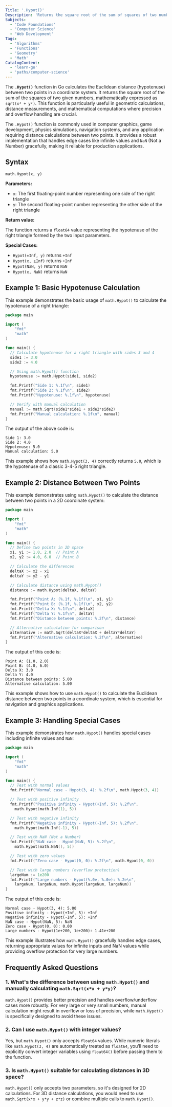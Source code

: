 ```yaml
---
Title: '.Hypot()'
Description: 'Returns the square root of the sum of squares of two numbers, avoiding overflow and underflow issues.'
Subjects:
  - 'Code Foundations'
  - 'Computer Science'
  - 'Web Development'
Tags:
  - 'Algorithms'
  - 'Functions'
  - 'Geometry'
  - 'Math'
CatalogContent:
  - 'learn-go'
  - 'paths/computer-science'
---
```


The **`.Hypot()`** function in Go calculates the Euclidean distance (hypotenuse) between two points in a coordinate system. It returns the square root of the sum of the squares of two given numbers, mathematically expressed as `sqrt(x² + y²)`. This function is particularly useful in geometric calculations, distance measurements, and mathematical computations where precision and overflow handling are crucial.

The `.Hypot()` function is commonly used in computer graphics, game development, physics simulations, navigation systems, and any application requiring distance calculations between two points. It provides a robust implementation that handles edge cases like infinite values and `NaN` (Not a Number) gracefully, making it reliable for production applications.

## Syntax

```pseudo
math.Hypot(x, y)
```

**Parameters:**

- `x`: The first floating-point number representing one side of the right triangle
- `y`: The second floating-point number representing the other side of the right triangle

**Return value:**

The function returns a `float64` value representing the hypotenuse of the right triangle formed by the two input parameters.

**Special Cases:**

- `Hypot(±Inf, y)` returns `+Inf`
- `Hypot(x, ±Inf)` returns `+Inf`
- `Hypot(NaN, y)` returns `NaN`
- `Hypot(x, NaN)` returns `NaN`

## Example 1: Basic Hypotenuse Calculation

This example demonstrates the basic usage of `math.Hypot()` to calculate the hypotenuse of a right triangle:

```go
package main

import (
    "fmt"
    "math"
)

func main() {
  // Calculate hypotenuse for a right triangle with sides 3 and 4
  side1 := 3.0
  side2 := 4.0

  // Using math.Hypot() function
  hypotenuse := math.Hypot(side1, side2)

  fmt.Printf("Side 1: %.1f\n", side1)
  fmt.Printf("Side 2: %.1f\n", side2)
  fmt.Printf("Hypotenuse: %.1f\n", hypotenuse)

  // Verify with manual calculation
  manual := math.Sqrt(side1*side1 + side2*side2)
  fmt.Printf("Manual calculation: %.1f\n", manual)
}
```

The output of the above code is:

```shell
Side 1: 3.0
Side 2: 4.0
Hypotenuse: 5.0
Manual calculation: 5.0
```

This example shows how `math.Hypot(3, 4)` correctly returns `5.0`, which is the hypotenuse of a classic 3-4-5 right triangle.

## Example 2: Distance Between Two Points

This example demonstrates using `math.Hypot()` to calculate the distance between two points in a 2D coordinate system:

```go
package main

import (
    "fmt"
    "math"
)

func main() {
  // Define two points in 2D space
  x1, y1 := 1.0, 2.0  // Point A
  x2, y2 := 4.0, 6.0  // Point B

  // Calculate the differences
  deltaX := x2 - x1
  deltaY := y2 - y1

  // Calculate distance using math.Hypot()
  distance := math.Hypot(deltaX, deltaY)

  fmt.Printf("Point A: (%.1f, %.1f)\n", x1, y1)
  fmt.Printf("Point B: (%.1f, %.1f)\n", x2, y2)
  fmt.Printf("Delta X: %.1f\n", deltaX)
  fmt.Printf("Delta Y: %.1f\n", deltaY)
  fmt.Printf("Distance between points: %.2f\n", distance)

  // Alternative calculation for comparison
  alternative := math.Sqrt(deltaX*deltaX + deltaY*deltaY)
  fmt.Printf("Alternative calculation: %.2f\n", alternative)
}
```

The output of this code is:

```shell
Point A: (1.0, 2.0)
Point B: (4.0, 6.0)
Delta X: 3.0
Delta Y: 4.0
Distance between points: 5.00
Alternative calculation: 5.00
```

This example shows how to use `math.Hypot()` to calculate the Euclidean distance between two points in a coordinate system, which is essential for navigation and graphics applications.

## Example 3: Handling Special Cases

This example demonstrates how `math.Hypot()` handles special cases including infinite values and `NaN`:

```go
package main

import (
    "fmt"
    "math"
)

func main() {
  // Test with normal values
  fmt.Printf("Normal case - Hypot(3, 4): %.2f\n", math.Hypot(3, 4))

  // Test with positive infinity
  fmt.Printf("Positive infinity - Hypot(+Inf, 5): %.2f\n",
    math.Hypot(math.Inf(1), 5))

  // Test with negative infinity
  fmt.Printf("Negative infinity - Hypot(-Inf, 5): %.2f\n",
    math.Hypot(math.Inf(-1), 5))

  // Test with NaN (Not a Number)
  fmt.Printf("NaN case - Hypot(NaN, 5): %.2f\n",
    math.Hypot(math.NaN(), 5))

  // Test with zero values
  fmt.Printf("Zero case - Hypot(0, 0): %.2f\n", math.Hypot(0, 0))

  // Test with large numbers (overflow protection)
  largeNum := 1e200
  fmt.Printf("Large numbers - Hypot(%.0e, %.0e): %.2e\n",
    largeNum, largeNum, math.Hypot(largeNum, largeNum))
}
```

The output of this code is:

```shell
Normal case - Hypot(3, 4): 5.00
Positive infinity - Hypot(+Inf, 5): +Inf
Negative infinity - Hypot(-Inf, 5): +Inf
NaN case - Hypot(NaN, 5): NaN
Zero case - Hypot(0, 0): 0.00
Large numbers - Hypot(1e+200, 1e+200): 1.41e+200
```

This example illustrates how `math.Hypot()` gracefully handles edge cases, returning appropriate values for infinite inputs and NaN values while providing overflow protection for very large numbers.

## Frequently Asked Questions

### 1. What's the difference between using `math.Hypot()` and manually calculating `math.Sqrt(x*x + y*y)`?

`math.Hypot()` provides better precision and handles overflow/underflow cases more robustly. For very large or very small numbers, manual calculation might result in overflow or loss of precision, while `math.Hypot()` is specifically designed to avoid these issues.

### 2. Can I use `math.Hypot()` with integer values?

Yes, but `math.Hypot()` only accepts `float64` values. While numeric literals like `math.Hypot(3, 4)` are automatically treated as `float64`, you’ll need to explicitly convert integer variables using `float64()` before passing them to the function.

### 3. Is `math.Hypot()` suitable for calculating distances in 3D space?

`math.Hypot()` only accepts two parameters, so it's designed for 2D calculations. For 3D distance calculations, you would need to use `math.Sqrt(x*x + y*y + z*z)` or combine multiple calls to `math.Hypot()`.
